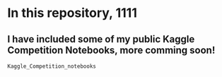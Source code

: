 # In this repository, 1111
## I have included some of my public Kaggle Competition Notebooks, more comming soon!
```
Kaggle_Competition_notebooks
```
